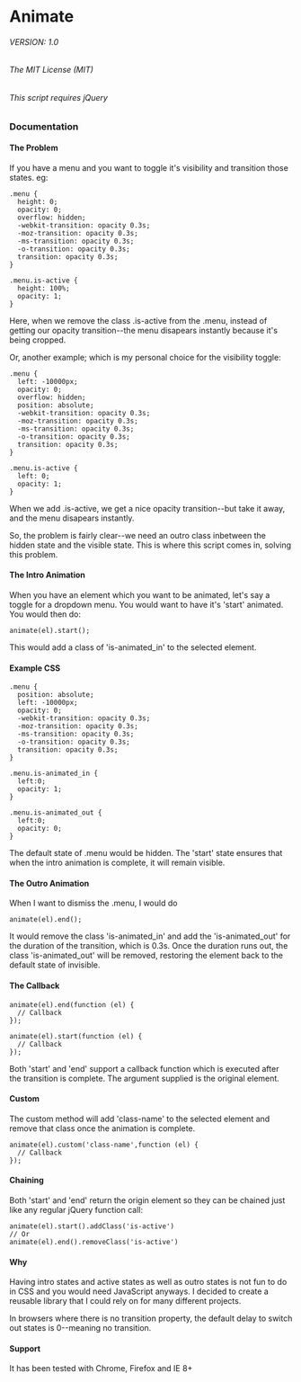 # Animate
###### VERSION: 1.0

###### The MIT License (MIT)

###### This script requires jQuery

### Documentation

#### The Problem

If you have a menu and you want to toggle it's visibility and transition those states.
eg:

    .menu {
      height: 0;
      opacity: 0;
      overflow: hidden;
      -webkit-transition: opacity 0.3s;
      -moz-transition: opacity 0.3s;
      -ms-transition: opacity 0.3s;
      -o-transition: opacity 0.3s;
      transition: opacity 0.3s;
    }

    .menu.is-active {
      height: 100%;
      opacity: 1;
    }

Here, when we remove the class .is-active from the .menu, instead of getting our opacity transition--the menu disapears instantly because it's being cropped.

Or, another example; which is my personal choice for the visibility toggle:

    .menu {
      left: -10000px;
      opacity: 0;
      overflow: hidden;
      position: absolute;
      -webkit-transition: opacity 0.3s;
      -moz-transition: opacity 0.3s;
      -ms-transition: opacity 0.3s;
      -o-transition: opacity 0.3s;
      transition: opacity 0.3s;
    }

    .menu.is-active {
      left: 0;
      opacity: 1;
    }

When we add .is-active, we get a nice opacity transition--but take it away, and the menu disapears instantly.

So, the problem is fairly clear--we need an outro class inbetween the hidden state and the visible state. This is where this script comes in, solving this problem.

#### The Intro Animation

When you have an element which you want to be animated, let's say a toggle for a dropdown menu.
You would want to have it's 'start' animated. You would then do:

    animate(el).start();

This would add a class of 'is-animated_in' to the selected element.

#### Example CSS

    .menu {
      position: absolute;
      left: -10000px;
      opacity: 0;
      -webkit-transition: opacity 0.3s;
      -moz-transition: opacity 0.3s;
      -ms-transition: opacity 0.3s;
      -o-transition: opacity 0.3s;
      transition: opacity 0.3s;
    }

    .menu.is-animated_in {
      left:0;
      opacity: 1;
    }

    .menu.is-animated_out {
      left:0;
      opacity: 0;
    }

The default state of .menu would be hidden. The 'start' state ensures that when the intro animation is complete, it will remain visible.

#### The Outro Animation

When I want to dismiss the .menu, I would do

    animate(el).end();

It would remove the class 'is-animated_in' and add the 'is-animated_out' for the duration of the transition, which is 0.3s. Once the duration runs out, the class 'is-animated_out' will be removed, restoring the element back to the default state of invisible.

#### The Callback

    animate(el).end(function (el) {
      // Callback
    });

    animate(el).start(function (el) {
      // Callback
    });

Both 'start' and 'end' support a callback function which is executed after the transition is complete. The argument supplied is the original element.

#### Custom

The custom method will add 'class-name' to the selected element and remove that class once the animation is complete.

    animate(el).custom('class-name',function (el) {
      // Callback
    });

#### Chaining

Both 'start' and 'end' return the origin element so they can be chained just like any regular jQuery function call:

    animate(el).start().addClass('is-active')
    // Or
    animate(el).end().removeClass('is-active')

#### Why

Having intro states and active states as well as outro states is not fun to do in CSS and you would need JavaScript anyways. I decided to create a reusable library that I could rely on for many different projects.

In browsers where there is no transition property, the default delay to switch out states is 0--meaning no transition.

#### Support

It has been tested with Chrome, Firefox and IE 8+